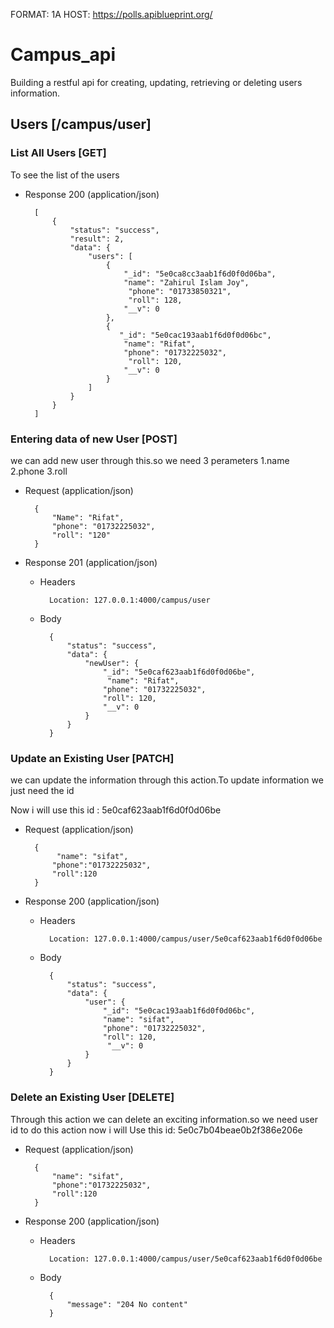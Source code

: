 FORMAT: 1A
HOST: https://polls.apiblueprint.org/

# Campus_api

Building a restful api for creating, updating, retrieving or deleting users information.

## Users [/campus/user]

### List All Users [GET]

To see the list of the users 

+ Response 200 (application/json)


        [
            {
                "status": "success",
                "result": 2,
                "data": {
                    "users": [
                        {
                            "_id": "5e0ca8cc3aab1f6d0f0d06ba",
                            "name": "Zahirul Islam Joy",
                             "phone": "01733850321",
                             "roll": 128,
                            "__v": 0
                        },
                        {
                           "_id": "5e0cac193aab1f6d0f0d06bc",
                            "name": "Rifat",
                            "phone": "01732225032",
                             "roll": 120,
                            "__v": 0
                        }
                    ]
                }
            }
        ]

### Entering data of new User [POST]
we can add new user through this.so we need 3 perameters
1.name
2.phone
3.roll


+ Request (application/json)
    
        {
            "Name": "Rifat",
            "phone": "01732225032",
            "roll": "120"
        }

+ Response 201 (application/json)

    + Headers

            Location: 127.0.0.1:4000/campus/user

    + Body

            {
                "status": "success",
                "data": {
                    "newUser": {
                        "_id": "5e0caf623aab1f6d0f0d06be",
                         "name": "Rifat",
                        "phone": "01732225032",
                        "roll": 120,
                        "__v": 0
                    }
                }
            }
            
### Update an Existing User [PATCH]

we can update the information through this action.To update information we just need the id

Now i will use this id : 5e0caf623aab1f6d0f0d06be

+ Request (application/json)

        {
             "name": "sifat",
            "phone":"01732225032",
            "roll":120
        }

+ Response 200 (application/json)

    + Headers

            Location: 127.0.0.1:4000/campus/user/5e0caf623aab1f6d0f0d06be

    + Body

            {
                "status": "success",
                "data": {
                    "user": {
                        "_id": "5e0cac193aab1f6d0f0d06bc",
                        "name": "sifat",
                        "phone": "01732225032",
                        "roll": 120,
                         "__v": 0
                    }
                }
            }
            
### Delete an Existing User [DELETE]

Through this action we can delete an exciting information.so we need user id to do this action
 now i will Use this  id: 5e0c7b04beae0b2f386e206e

+ Request (application/json)

        {
            "name": "sifat",
            "phone":"01732225032",
            "roll":120
        }


+ Response 200 (application/json)

    + Headers

            Location: 127.0.0.1:4000/campus/user/5e0caf623aab1f6d0f0d06be

    + Body

            {
                "message": "204 No content"
            }
